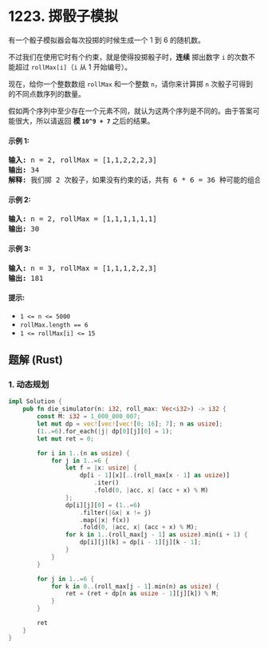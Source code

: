 # 1223. 掷骰子模拟
有一个骰子模拟器会每次投掷的时候生成一个 1 到 6 的随机数。

不过我们在使用它时有个约束，就是使得投掷骰子时，**连续** 掷出数字 ```i``` 的次数不能超过 ```rollMax[i]```（```i``` 从 1 开始编号）。

现在，给你一个整数数组 ```rollMax``` 和一个整数 ```n```，请你来计算掷 ```n``` 次骰子可得到的不同点数序列的数量。

假如两个序列中至少存在一个元素不同，就认为这两个序列是不同的。由于答案可能很大，所以请返回 **模 ```10^9 + 7```** 之后的结果。

#### 示例 1:
<pre>
<strong>输入:</strong> n = 2, rollMax = [1,1,2,2,2,3]
<strong>输出:</strong> 34
<strong>解释:</strong> 我们掷 2 次骰子，如果没有约束的话，共有 6 * 6 = 36 种可能的组合。但是根据 rollMax 数组，数字 1 和 2 最多连续出现一次，所以不会出现序列 (1,1) 和 (2,2)。因此，最终答案是 36-2 = 34。
</pre>

#### 示例 2:
<pre>
<strong>输入:</strong> n = 2, rollMax = [1,1,1,1,1,1]
<strong>输出:</strong> 30
</pre>

#### 示例 3:
<pre>
<strong>输入:</strong> n = 3, rollMax = [1,1,1,2,2,3]
<strong>输出:</strong> 181
</pre>

#### 提示:
* ```1 <= n <= 5000```
* ```rollMax.length == 6```
* ```1 <= rollMax[i] <= 15```

## 题解 (Rust)

### 1. 动态规划
```Rust
impl Solution {
    pub fn die_simulator(n: i32, roll_max: Vec<i32>) -> i32 {
        const M: i32 = 1_000_000_007;
        let mut dp = vec![vec![vec![0; 16]; 7]; n as usize];
        (1..=6).for_each(|j| dp[0][j][0] = 1);
        let mut ret = 0;

        for i in 1..(n as usize) {
            for j in 1..=6 {
                let f = |x: usize| {
                    dp[i - 1][x][..(roll_max[x - 1] as usize)]
                        .iter()
                        .fold(0, |acc, x| (acc + x) % M)
                };
                dp[i][j][0] = (1..=6)
                    .filter(|&x| x != j)
                    .map(|x| f(x))
                    .fold(0, |acc, x| (acc + x) % M);
                for k in 1..(roll_max[j - 1] as usize).min(i + 1) {
                    dp[i][j][k] = dp[i - 1][j][k - 1];
                }
            }
        }

        for j in 1..=6 {
            for k in 0..(roll_max[j - 1].min(n) as usize) {
                ret = (ret + dp[n as usize - 1][j][k]) % M;
            }
        }

        ret
    }
}
```
